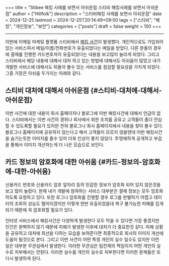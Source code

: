 +++
title = "Stibee 해킹 사례를 보면서 아쉬운점 스티비 해킹사례를 보면서 아쉬운점"
author = ["Hillfolk"]
description = "스티비해킹 사례를 보면서 아쉬운점"
date = 2024-12-25
lastmod = 2024-12-25T20:14:49+09:00
tags = ["스티비", "해킹", "개인정보", "보안"]
categories = ["posts"]
draft = false
weight = 100
+++

---

이번에 이메일 마케팅 플랫폼 스티비에서 [해킹 사건](https://zdnet.co.kr/view/?no=20241221144511)이 발생했다. 개인적으로도 가입되어 있는 서비스여서 메일/이름/전화번호가 유출되었다는 메일을 받았다.
다른 분들의 경우에 결제를 진행한 카드번호까지 유출되었다는 내용을 보고많이 놀라게 되었다. 그리고 스티비에서 해당 내용에 대해서 대처 하고 있는 방법에 대해서도 아쉬움이 많았고 내가 개발한 서비스에 대해서도 뒤돌아 볼수 있는 서비스를 점검할 필요성을 가지게 되었다. 그중 가장큰 아쉬움 두가지는 아래와 같다.


## 스티비 대처에 대해서 아쉬운점 {#스티비-대처에-대해서-아쉬운점}

이번 사건에 대한 내용이 회사 홈페이지나 블로그에 이번 해킹사건에 대해서 언급이 없다. 스티비에서는 이번 사건의 경위나 회사에서 취한 조치를 공유고 고객들이 좀더 안심할 수 있도록할 필요가 있지만 전혀 블로그나 회사 홈페이지에서 내용을 찾아 볼수 있다. 블로그나 홈페이지에 공유하지 않는다고 해서 고객들이 모르지 않을텐데 이번 해킹사건을 숨기는듯한 이미지를 줄수 있어 더욱 인상이 좋지 않았다. 투명에하게 공개하고 부검을 통해서 이미지 개선하는게 더 나은 모습으로 보인다.


## 카드 정보의 암호화에 대한 아쉬움 {#카드-정보의-암호화에-대한-아쉬움}

신용카드 번호와 신용카드 암호 앞자리 등의 민감한 정보가 암호화 되어 있지 않은것을 보고 많이 놀랐다. 현재 내가 개발에 참여하는 서비스 대부분은 결제 정보는 모두 암호화 하도록 요청하고 있다. 또한 로그나 암호화를 진행할 경우 로그를 판별하가 어렵고 데이터의 조회의 성능도 떨어지겠지만 이렇게 한번 유출되었을대 복구 불가능한 피해를 입게 되기 때문에 꼭 암호화할 필요가 있다.

인터넷 서비스에서 해킹사건은 다양하게 발생한다 모두 막을 수 있다면 가장 좋겠지만 인간은 완벽하지 않기 때문에 피해가 발생한 이후에 대처가 더 중요한것 같다. 피해 상황을 공유하고 대처에 최선을 다하는 모습을 보여준다면 최종적으로 회사의 이미지 개선에 도움이 될것으로 본다. 그리고 이번 사건이 어떤 특정 개인의 실수 일수도 있지만 이런 일은 대부분 무관심에서 발생한다. 이러한 무관심은 팀전체의 책임이지 어떤 개인의 실수로 치부해서는 안된다. 이러한 실수를 개인의 실수로 치부한다면 이러한 문제들은 또다시 발생하게 된다.
